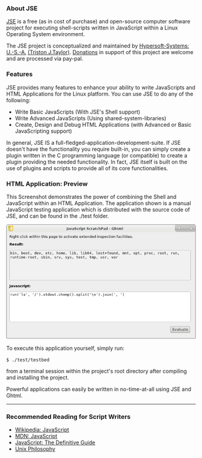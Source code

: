 ### About JSE
[JSE](https://github.com/hypersoft/jse/wiki/About-JSE) is a free (as in cost of 
purchase) and open-source computer software project for executing shell-scripts 
written in JavaScript within a Linux Operating System environment.

The JSE project is conceptualized and maintained by
[Hypersoft-Systems: U.-S.-A.](https://github.com/hypersoft/)
[(Triston J.Taylor)](mailto:pc.wiz.tt@gmail.com). [Donations](https://www.paypal.com/cgi-bin/webscr?cmd=_s-xclick&hosted_button_id=DG3H6F8DSG4BC)
in support of this project are welcome and are processed via pay-pal.

### Features
JSE provides many features to enhance your ability to write JavaScripts and
HTML Applications for the Linux platform. You can use JSE to do any of the following:

  - Write Basic JavaScripts (With JSE's Shell support)
  - Write Advanced JavaScripts (Using shared-system-libraries)
  - Create, Design and Debug HTML Applications (with Advanced or Basic JavaScripting support)

In general, JSE IS a full-fledged-application-development-suite. If JSE doesn't
have the functionality you require built-in, you can simply create a plugin written
in the C programming language (or compatible) to create a plugin providing the
needed functionality. In fact, JSE itself is built on the use of plugins and
scripts to provide all of its core functionalities.

### HTML Application: Preview

This Screenshot demonstrates the power of combining the Shell and JavaScript 
within an HTML Application. The application shown is a manual JavaScript testing application
which is distributed with the source code of JSE, and can be found in the ./test folder.

![Ghtml Testbed Screenshot](data/Screenshot_2018-11-18_20-42-20.png "Ghtml Testbed")

To execute this application yourself, simply run:

    $ ./test/testbed

from a terminal session within the project's root directory after compiling and
installing the project.

Powerful applications can easily be written in no-time-at-all using JSE and Ghtml.

<hr>

### Recommended Reading for Script Writers
* [Wikipedia: JavaScript](http://en.wikipedia.org/wiki/JavaScript)
* [MDN: JavaScript](https://developer.mozilla.org/en-US/docs/Web/JavaScript)
* [JavaScript: The Definitive Guide](http://www.amazon.com/JavaScript-Definitive-Guide-David-Flanagan/dp/0596000480)
* [Unix Philosophy](http://en.wikipedia.org/wiki/Unix_philosophy)
